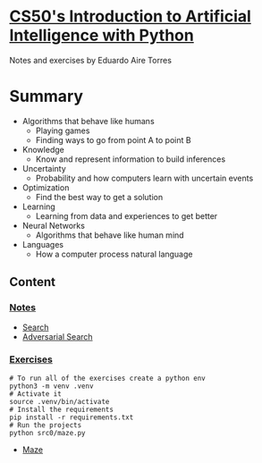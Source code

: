 # [CS50's Introduction to Artificial Intelligence with Python](https://www.edx.org/learn/artificial-intelligence/harvard-university-cs50-s-introduction-to-artificial-intelligence-with-python)

Notes and exercises by Eduardo Aire Torres

# Summary

-   Algorithms that behave like humans
    -   Playing games
    -   Finding ways to go from point A to point B
-   Knowledge
    -   Know and represent information to build inferences
-   Uncertainty
    -   Probability and how computers learn with uncertain events
-   Optimization
    -   Find the best way to get a solution
-   Learning
    -   Learning from data and experiences to get better
-   Neural Networks
    -   Algorithms that behave like human mind
-   Languages
    -   How a computer process natural language

## Content

### [Notes](./content/notes/)

-   [Search](./content/notes/search.md)
-   [Adversarial Search](./content/notes/adversarial.md)

### [Exercises](./exercises/)

```SHELL
# To run all of the exercises create a python env
python3 -m venv .venv
# Activate it
source .venv/bin/activate
# Install the requirements
pip install -r requirements.txt
# Run the projects
python src0/maze.py
```

-   [Maze](./exercises/src0/)
